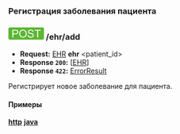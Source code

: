 ### Регистрация заболевания пациента

### ![POST](../../../img/post.png) /ehr/add
* **Request:** [EHR](../../../types/types.md#ehr) **ehr** <patient_id>
* **Response ```200```:** [[EHR](../../../types/types.md#ehr)]
* **Response ```422```:** [ErrorResult](../../../types/types.md#errorresult)

Регистрирует новое заболевание для пациента.  

#### Примеры
**[http](examples/add.md)**
**[java](examples/addJava.md)**